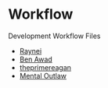 # Workflow
Development Workflow Files
- [Raynei](https://www.youtube.com/channel/UC8D60JEua4yDbg85M1HIs9Q)
- [Ben Awad](https://www.youtube.com/c/BenAwad97)
- [theprimereagan](https://www.youtube.com/c/ThePrimeagen/videos)
- [Mental Outlaw](https://www.youtube.com/c/MentalOutlaw)

